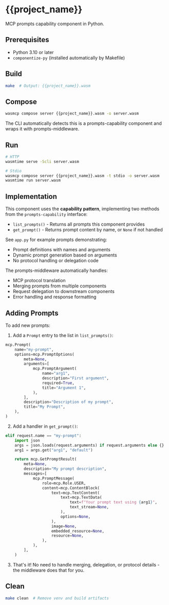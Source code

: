 # {{project_name}}

MCP prompts capability component in Python.

## Prerequisites

- Python 3.10 or later
- `componentize-py` (installed automatically by Makefile)

## Build

```bash
make  # Output: {{project_name}}.wasm
```

## Compose

```bash
wasmcp compose server {{project_name}}.wasm -o server.wasm
```

The CLI automatically detects this is a prompts-capability component and wraps it with prompts-middleware.

## Run

```bash
# HTTP
wasmtime serve -Scli server.wasm

# Stdio
wasmcp compose server {{project_name}}.wasm -t stdio -o server.wasm
wasmtime run server.wasm
```

## Implementation

This component uses the **capability pattern**, implementing two methods from the `prompts-capability` interface:

- `list_prompts()` - Returns all prompts this component provides
- `get_prompt()` - Returns prompt content by name, or `None` if not handled

See `app.py` for example prompts demonstrating:
- Prompt definitions with names and arguments
- Dynamic prompt generation based on arguments
- No protocol handling or delegation code

The prompts-middleware automatically handles:
- MCP protocol translation
- Merging prompts from multiple components
- Request delegation to downstream components
- Error handling and response formatting

## Adding Prompts

To add new prompts:

1. Add a `Prompt` entry to the list in `list_prompts()`:

```python
mcp.Prompt(
    name="my-prompt",
    options=mcp.PromptOptions(
        meta=None,
        arguments=[
            mcp.PromptArgument(
                name="arg1",
                description="First argument",
                required=True,
                title="Argument 1",
            ),
        ],
        description="Description of my prompt",
        title="My Prompt",
    ),
)
```

2. Add a handler in `get_prompt()`:

```python
elif request.name == "my-prompt":
    import json
    args = json.loads(request.arguments) if request.arguments else {}
    arg1 = args.get("arg1", "default")

    return mcp.GetPromptResult(
        meta=None,
        description="My prompt description",
        messages=[
            mcp.PromptMessage(
                role=mcp.Role.USER,
                content=mcp.ContentBlock(
                    text=mcp.TextContent(
                        text=mcp.TextData(
                            text=f"Your prompt text using {arg1}",
                            text_stream=None,
                        ),
                        options=None,
                    ),
                    image=None,
                    embedded_resource=None,
                    resource=None,
                ),
            ),
        ],
    )
```

3. That's it! No need to handle merging, delegation, or protocol details - the middleware does that for you.

## Clean

```bash
make clean  # Remove venv and build artifacts
```
